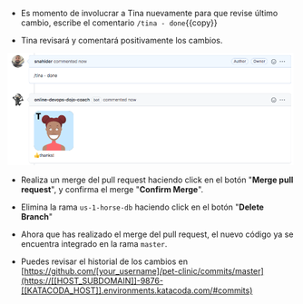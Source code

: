 * Es momento de involucrar a Tina nuevamente para que revise último cambio, escribe el comentario `/tina - done`{{copy}}

* Tina revisará y comentará positivamente los cambios.

![](./assets/tina-bot-done.png)

* Realiza un merge del pull request haciendo click en el botón "**Merge pull request**", y confirma el merge "**Confirm Merge**".
  
* Elimina la rama `us-1-horse-db` haciendo click en el botón "**Delete Branch**"

* Ahora que has realizado el merge del pull request, el nuevo código ya se encuentra integrado en la rama `master`.

* Puedes revisar el historial de los cambios en [https://github.com/[your_username]/pet-clinic/commits/master](https://[[HOST_SUBDOMAIN]]-9876-[[KATACODA_HOST]].environments.katacoda.com/#commits)